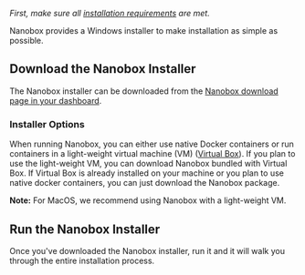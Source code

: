 *First, make sure all [installation requirements](/install/requirements/) are met.*

Nanobox provides a Windows installer to make installation as simple as possible.

## Download the Nanobox Installer
The Nanobox installer can be downloaded from the [Nanobox download page in your dashboard](https://dashboard.nanobox.io/download).

### Installer Options
When running Nanobox, you can either use native Docker containers or run containers in a light-weight virtual machine (VM) ([Virtual Box](https://www.virtualbox.org/)). If you plan to use the light-weight VM, you can download Nanobox bundled with Virtual Box. If Virtual Box is already installed on your machine or you plan to use native docker containers, you can just download the Nanobox package.

**Note:** For MacOS, we recommend using Nanobox with a light-weight VM.

## Run the Nanobox Installer
Once you've downloaded the Nanobox installer, run it and it will walk you through the entire installation process.
